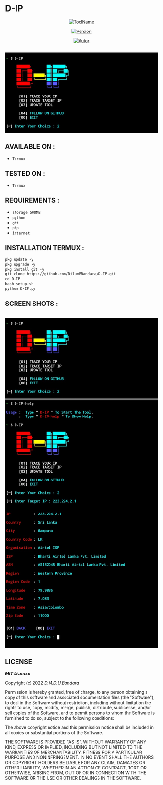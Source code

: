 # D-IP

<p align="center">
<a href="https://github.com/DilumBBandara/D-IP"><img title="ToolName" src="https://img.shields.io/badge/D--IP-blue?style=for-the-badge&logo="></a>
</p>
<p align="center">
<a href="https://github.com/DilumBBandara/D-IP"><img title="Version" src="https://img.shields.io/badge/Version-1.1-green?style=for-the-badge&logo="></a>
</p>
<p align="center">
<a href="https://github.com/DilumBBandara"><img title="Autor" src="https://img.shields.io/badge/Author-D.M.D.U.Bandara-blue?style=for-the-badge&logo=github"></a>
</p>
<br><a href="https://github.com/DilumBBandara/D-IP"><img src="main.jpg"></a>

## AVAILABLE ON :

   * `Termux`

## TESTED ON :

   * `Termux`

## REQUIREMENTS :

   * `storage 500MB`
   * `python`
   * `git`
   * `php`
   * `internet`

## INSTALLATION TERMUX :

    pkg update -y
    pkg upgrade -y
    pkg install git -y
    git clone https://github.com/DilumBBandara/D-IP.git
    cd D-IP
    bash setup.sh
    python D-IP.py

## SCREEN SHOTS :

   <br><a href="https://github.com/DilumBBandara/D-IP"><img src="main.jpg"></a>
   <br><a href="https://github.com/DilumBBandara/D-IP"><img src="dip.jpg"></a>

## LICENSE

***MIT License***

Copyright (c) 2022 *D.M.D.U.Bandara*

Permission is hereby granted, free of charge, to any person obtaining a copy
of this software and associated documentation files (the "Software"), to deal
in the Software without restriction, including without limitation the rights
to use, copy, modify, merge, publish, distribute, sublicense, and/or sell
copies of the Software, and to permit persons to whom the Software is
furnished to do so, subject to the following conditions:

The above copyright notice and this permission notice shall be included in all
copies or substantial portions of the Software.

THE SOFTWARE IS PROVIDED "AS IS", WITHOUT WARRANTY OF ANY KIND, EXPRESS OR
IMPLIED, INCLUDING BUT NOT LIMITED TO THE WARRANTIES OF MERCHANTABILITY,
FITNESS FOR A PARTICULAR PURPOSE AND NONINFRINGEMENT. IN NO EVENT SHALL THE
AUTHORS OR COPYRIGHT HOLDERS BE LIABLE FOR ANY CLAIM, DAMAGES OR OTHER
LIABILITY, WHETHER IN AN ACTION OF CONTRACT, TORT OR OTHERWISE, ARISING FROM,
OUT OF OR IN CONNECTION WITH THE SOFTWARE OR THE USE OR OTHER DEALINGS IN THE
SOFTWARE.

